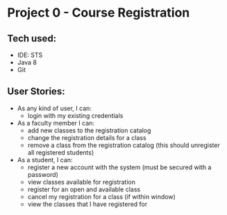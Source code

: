 # Project 0 - Course Registration

## Tech used:
- IDE: STS
- Java 8
- Git
## User Stories:
- As any kind of user, I can:
  - login with my existing credentials
- As a faculty member I can:
  - add new classes to the registration catalog
  - change the registration details for a class
  - remove a class from the registration catalog (this should unregister all registered students)
- As a student, I can:
  - register a new account with the system (must be secured with a password)
  - view classes available for registration
  - register for an open and available class
  - cancel my registration for a class (if within window)
  - view the classes that I have registered for



